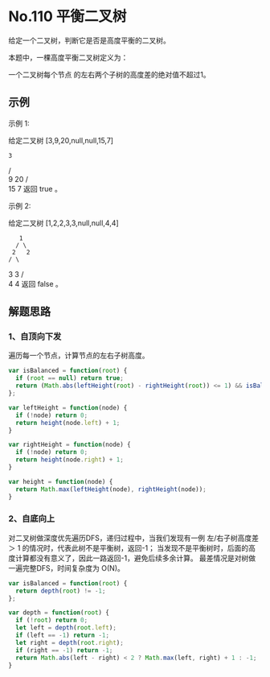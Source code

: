 # No.110 平衡二叉树

给定一个二叉树，判断它是否是高度平衡的二叉树。

本题中，一棵高度平衡二叉树定义为：

一个二叉树每个节点 的左右两个子树的高度差的绝对值不超过1。

## 示例

示例 1:

给定二叉树 [3,9,20,null,null,15,7]

    3
   / \
  9  20
    /  \
   15   7
返回 true 。

示例 2:

给定二叉树 [1,2,2,3,3,null,null,4,4]

       1
      / \
     2   2
    / \
   3   3
  / \
 4   4
返回 false 。

## 解题思路

### 1、自顶向下发

遍历每一个节点，计算节点的左右子树高度。

```javascript
var isBalanced = function(root) {
  if (root == null) return true;
  return (Math.abs(leftHeight(root) - rightHeight(root)) <= 1) && isBalanced(root.left) && isBalanced(root.right)
};

var leftHeight = function(node) {
  if (!node) return 0;
  return height(node.left) + 1;
}

var rightHeight = function(node) {
  if (!node) return 0;
  return height(node.right) + 1;
}

var height = function(node) {
  return Math.max(leftHeight(node), rightHeight(node));
}
```

### 2、自底向上

对二叉树做深度优先遍历DFS，递归过程中，当我们发现有一例 左/右子树高度差 ＞ 1 的情况时，代表此树不是平衡树，返回-1；
当发现不是平衡树时，后面的高度计算都没有意义了，因此一路返回-1，避免后续多余计算。
最差情况是对树做一遍完整DFS，时间复杂度为 O(N)。

```javascript
var isBalanced = function(root) {
  return depth(root) != -1;
};

var depth = function(root) {
  if (!root) return 0;
  let left = depth(root.left);
  if (left == -1) return -1;
  let right = depth(root.right);
  if (right == -1) return -1;
  return Math.abs(left - right) < 2 ? Math.max(left, right) + 1 : -1;
}
```
